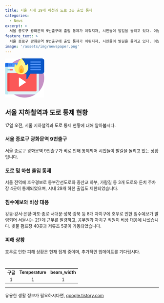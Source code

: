 ```yaml
---
title: 서울 시내 29개 하천과 도로 3곳 출입 통제
categories:
  - News
excerpt: >
  서울 종로구 광화문역 9번출구에 출입 통제가 이뤄지자, 시민들이 발길을 돌리고 있다. 이날 오전 8시 45분에는 서울 전역에 호우경보가 내려지면서 시내 29개 하천 출입이 통제되었고, 도로와 주차장 또한 통제되었다. 서울시는 2단계 근무를 발령하고, 공무원과 자치구 직원들이 피해를 줄이기 위해 노력하고 있다. 현재 피해 상황은 집계 중이며, 상황을 주시하고 있다.
feature_text: >
  서울 종로구 광화문역 9번출구에 출입 통제가 이뤄지자, 시민들이 발길을 돌리고 있다. 이날 오전 8시 45분에는 서울 전역에 호우경보가 내려지면서 시내 29개 하천 출입이 통제되었고, 도로와 주차장 또한 통제되었다. 서울시는 2단계 근무를 발령하고, 공무원과 자치구 직원들이 피해를 줄이기 위해 노력하고 있다. 현재 피해 상황은 집계 중이며, 상황을 주시하고 있다.
image: '/assets/img/newspaper.png'
---
```


<p><img src="/assets/img/news.png" alt="rentncar 속보" /></p>

<h2 data-ke-size="size26">서울 지하철역과 도로 통제 현황</h2>

<p data-ke-size="size16">17일 오전, 서울 지하철역과 도로 통제 현황에 대해 알아봅시다.</p>

<h3>서울 종로구 광화문역 9번출구</h3>

<p data-ke-size="size16">서울 종로구 광화문역 9번출구가 비로 인해 통제되어 시민들이 발길을 돌리고 있는 상황입니다.</p>

<h3>도로 및 하천 출입 통제</h3>

<p data-ke-size="size16">서울 전역에 호우경보로 동부간선도로와 증산교 하부, 가람길 등 3개 도로와 둔치 주차장 4곳이 통제되었으며, 시내 29개 하천 출입도 제한되었습니다.</p>

<h3>침수예보와 비상 대응</h3>

<p data-ke-size="size16">강동·강서·은평·마포·종로·서대문·성북·강북 등 8개 자치구에 호우로 인한 침수예보가 발령되어 서울시는 2단계 근무를 발령하고, 공무원과 자치구 직원이 비상 대응에 나섰습니다. 빗물 펌프장 40곳과 저류조 5곳이 가동되었습니다.</p>

<h3>피해 상황</h3>

<p data-ke-size="size16">호우로 인한 피해 상황은 현재 집계 중이며, 추가적인 업데이트를 기다립시다.</p>

<p data-ke-size="size16">&nbsp;</p>

<table>
  <tbody>
    <tr>
      <td style="text-align: center; height: 17px;"><b>구글</b></td>
      <td style="text-align: center; height: 17px;"><b>Temperature</b></td>
      <td style="text-align: center; height: 17px;"><b>beam_width</b></td>
    </tr>
    <tr>
      <td style="text-align: center; height: 17px;">1</td>
      <td style="text-align: center; height: 17px;">1</td>
      <td style="text-align: center; height: 17px;">1</td>
    </tr>
  </tbody>
</table>

<hr>
유용한 생활 정보가 필요하시다면, <a href="https://qoogle.tistory.com" rel="dofollow">qoogle.tistory.com</a>


